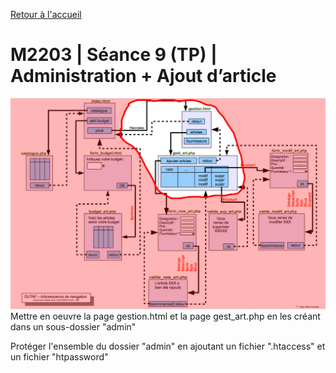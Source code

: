 [Retour à l'accueil](README.md)

# M2203 | Séance 9 (TP) | Administration + Ajout d’article
![GitHub Logo](/plangestion-gest_art.png)
Mettre en oeuvre la page gestion.html et la page gest_art.php en les créant dans un sous-dossier "admin"

Protéger l'ensemble du dossier "admin" en ajoutant un fichier ".htaccess" et un fichier "htpassword"
